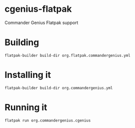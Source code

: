 # cgenius-flatpak

Commander Genius Flatpak support

# Building

```
flatpak-builder build-dir org.flatpak.commandergenius.yml
```

# Installing it

```
flatpak-builder build-dir org.commandergenius.yml
```

# Running it

```
flatpak run org.commandergenius.cgenius 
```


